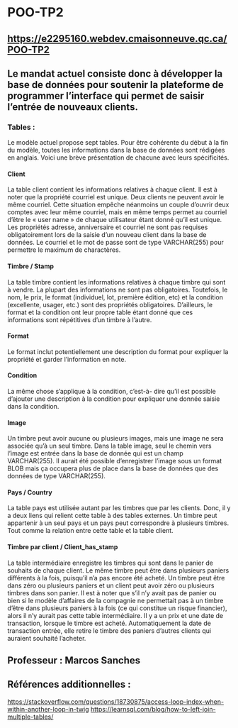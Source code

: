# POO-TP2
## https://e2295160.webdev.cmaisonneuve.qc.ca/POO-TP2

## Le mandat actuel consiste donc à développer la base de données pour soutenir la plateforme de programmer l’interface qui permet de saisir l’entrée de nouveaux clients.

### Tables :
Le modèle actuel propose sept tables. Pour être cohérente du début à la fin du modèle, toutes les informations dans la base de données sont rédigées en anglais. Voici une brève présentation de chacune avec leurs spécificités.

#### Client
La table client contient les informations relatives à chaque client. Il est à noter que la propriété courriel est unique. Deux clients ne peuvent avoir le même courriel. Cette situation empêche néanmoins un couple d’ouvrir deux comptes avec leur même courriel, mais en même temps permet au courriel d’être le « user name » de chaque utilisateur étant donné qu’il est unique. Les propriétés adresse, anniversaire et courriel ne sont pas requises
obligatoirement lors de la saisie d’un nouveau client dans la base de données. Le courriel et le mot de passe sont de type VARCHAR(255) pour permettre le maximum de charactères.

#### Timbre / Stamp
La table timbre contient les informations relatives à chaque timbre qui sont à vendre. La plupart des informations ne sont pas obligatoires. Toutefois, le nom, le prix, le format (individuel, lot, première édition, etc) et la condition (excellente, usager, etc.) sont des propriétés obligatoires. D’ailleurs, le format et la condition ont leur propre table étant donné que ces informations sont répétitives d’un timbre à l’autre.

#### Format
Le format inclut potentiellement une description du format pour expliquer la propriété et garder l’information en note.

#### Condition
La même chose s’applique à la condition, c’est-à- dire qu’il est possible d’ajouter une description à la condition pour expliquer une donnée saisie dans la condition.

#### Image
Un timbre peut avoir aucune ou plusieurs images, mais une image ne sera associée qu’à un seul timbre. Dans la table image, seul le chemin vers l’image est entrée dans la base de donnée qui est un champ VARCHAR(255). Il aurait été possible d’enregistrer l’image sous un format BLOB mais ça occupera plus de place dans la base de données que des données de type VARCHAR(255).

#### Pays / Country
La table pays est utilisée autant par les timbres que par les clients. Donc, il y a deux liens qui relient cette table à des tables externes. Un timbre peut appartenir à un seul pays et un pays peut correspondre à plusieurs timbres. Tout comme la relation entre cette table et la table client.

#### Timbre par client / Client_has_stamp
La table intermédiaire enregistre les timbres qui sont dans le panier de souhaits de chaque client. Le même timbre peut être dans plusieurs paniers
différents à la fois, puisqu’il n’a pas encore été acheté. Un timbre peut être dans zéro ou plusieurs paniers et un client peut avoir zéro ou plusieurs timbres dans son panier. Il est à noter que s’il n’y avait pas de panier ou bien si le modèle d’affaires de la compagnie ne permettait pas à un timbre d’être dans plusieurs paniers à la fois (ce qui constitue un risque financier), alors il n’y aurait pas cette table intermédiaire. Il y a un prix et une date de transaction, lorsque le timbre est acheté. Automatiquement la date de transaction entrée, elle retire le timbre des paniers d’autres clients qui auraient souhaité l’acheter.

## Professeur : Marcos Sanches
## Références additionnelles : 
https://stackoverflow.com/questions/18730875/access-loop-index-when-within-another-loop-in-twig
https://learnsql.com/blog/how-to-left-join-multiple-tables/


